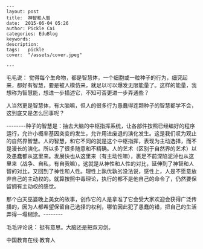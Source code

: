 
    ---
    layout: post  
    title:  神智和人智  
    date:  2015-06-04 05:26  
    author: Pickle Cai  
    categories: EduBlog  
    keywords: 
    description:   
    tags:	pickle   
    cover:  "/assets/cover.jpeg"  

    ---  
    
毛毛说： 觉得每个生命物，都是智慧体，一个细胞或一粒种子的行为，细究起来，都好有智慧，要是被人模仿来，就足以可以爆发无限能量了。这样的能量，我想称为智慧能，想进一步描述它，不知可否更进一步弄通些？

人当然更是智慧体，有大脑嘛，但人的很多行为愚蠢得连颗种子的智慧都学不会，这到底又是怎么回事呢？ 

--------种子的智慧是：抽去大脑的中枢指挥系统，让各部件按照已经编好的程序运行，允许小概率基因突变的发生，允许用进废退的演化发生。这是我们叹为观止的自然界智慧。人的智慧，和它不同的就是这个中枢指挥，表现为主动选择，而不是漫长的演化。所以多了很多随意和不精确。人的艺术（区别于自然界的艺术）以及愚蠢都从这里来。发展快也从这里来（有主动性嘛），裹足不前深陷泥淖也从这里来（战争、自私，有自我嘛）。这就是从神性和人性的对比，延伸到了神智和人智的对比，又回到了神性和人性。理性上孰优孰劣没法说，感性上，人是不愿意放弃自己的主动权的。就算按照中毒理论，执行的都不是他自己的命令了，仍然要保留拥有主动权的感觉。

那个白天巫婆晚上美女的故事，创作它的人是拿准了它会受大家欢迎会获得广泛传播的，因为人都希望保留自己选择的权利，哪怕因此犯了愚蠢的错，把自己的生活弄得一塌糊涂。--------

毛毛评论说： 挺有意思。大脑还是把双刃剑。

		    
 中国教育在线·教育人


